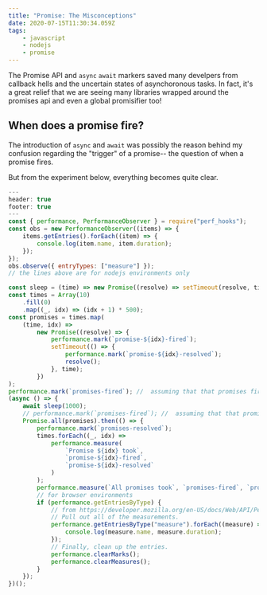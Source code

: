 ```yaml
---
title: "Promise: The Misconceptions"
date: 2020-07-15T11:30:34.059Z
tags:
    - javascript
    - nodejs
    - promise
---
```


The Promise API and `async` `await` markers saved many develpers from callback hells and the uncertain states of asynchoronous tasks. In fact, it's a great relief that we are seeing many libraries wrapped around the promises api and even a global promisifier too!

## When does a promise fire?

The introduction of `async` and `await` was possibly the reason behind my confusion regarding the "trigger" of a promise-- the question of when a promise fires.

But from the experiment below, everything becomes quite clear.

```javascript
---
header: true
footer: true
---
const { performance, PerformanceObserver } = require("perf_hooks");
const obs = new PerformanceObserver((items) => {
    items.getEntries().forEach((item) => {
        console.log(item.name, item.duration);
    });
});
obs.observe({ entryTypes: ["measure"] });
// the lines above are for nodejs environments only

const sleep = (time) => new Promise((resolve) => setTimeout(resolve, time));
const times = Array(10)
    .fill(0)
    .map((_, idx) => (idx + 1) * 500);
const promises = times.map(
    (time, idx) =>
        new Promise((resolve) => {
            performance.mark(`promise-${idx}-fired`);
            setTimeout(() => {
                performance.mark(`promise-${idx}-resolved`);
                resolve();
            }, time);
        })
);
performance.mark(`promises-fired`); //  assuming that that promises fire upon their "creation..."
(async () => {
    await sleep(1000);
    // performance.mark(`promises-fired`); //  assuming that that promises fire upon their "then calls"
    Promise.all(promises).then(() => {
        performance.mark(`promises-resolved`);
        times.forEach((_, idx) =>
            performance.measure(
                `Promise ${idx} took`,
                `promise-${idx}-fired`,
                `promise-${idx}-resolved`
            )
        );
        performance.measure(`All promises took`, `promises-fired`, `promises-resolved`);
        // for browser environments
        if (performance.getEntriesByType) {
            // from https://developer.mozilla.org/en-US/docs/Web/API/Performance/measure
            // Pull out all of the measurements.
            performance.getEntriesByType("measure").forEach((measure) => {
                console.log(measure.name, measure.duration);
            });
            // Finally, clean up the entries.
            performance.clearMarks();
            performance.clearMeasures();
        }
    });
})();
```
